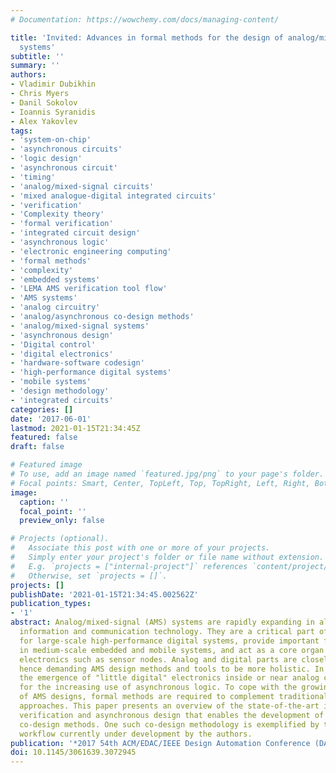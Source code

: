 ```yaml
---
# Documentation: https://wowchemy.com/docs/managing-content/

title: 'Invited: Advances in formal methods for the design of analog/mixed-signal
  systems'
subtitle: ''
summary: ''
authors:
- Vladimir Dubikhin
- Chris Myers
- Danil Sokolov
- Ioannis Syranidis
- Alex Yakovlev
tags:
- 'system-on-chip'
- 'asynchronous circuits'
- 'logic design'
- 'asynchronous circuit'
- 'timing'
- 'analog/mixed-signal circuits'
- 'mixed analogue-digital integrated circuits'
- 'verification'
- 'Complexity theory'
- 'formal verification'
- 'integrated circuit design'
- 'asynchronous logic'
- 'electronic engineering computing'
- 'formal methods'
- 'complexity'
- 'embedded systems'
- 'LEMA AMS verification tool flow'
- 'AMS systems'
- 'analog circuitry'
- 'analog/asynchronous co-design methods'
- 'analog/mixed-signal systems'
- 'asynchronous design'
- 'Digital control'
- 'digital electronics'
- 'hardware-software codesign'
- 'high-performance digital systems'
- 'mobile systems'
- 'design methodology'
- 'integrated circuits'
categories: []
date: '2017-06-01'
lastmod: 2021-01-15T21:34:45Z
featured: false
draft: false

# Featured image
# To use, add an image named `featured.jpg/png` to your page's folder.
# Focal points: Smart, Center, TopLeft, Top, TopRight, Left, Right, BottomLeft, Bottom, BottomRight.
image:
  caption: ''
  focal_point: ''
  preview_only: false

# Projects (optional).
#   Associate this post with one or more of your projects.
#   Simply enter your project's folder or file name without extension.
#   E.g. `projects = ["internal-project"]` references `content/project/deep-learning/index.md`.
#   Otherwise, set `projects = []`.
projects: []
publishDate: '2021-01-15T21:34:45.002562Z'
publication_types:
- '1'
abstract: Analog/mixed-signal (AMS) systems are rapidly expanding in all domains of
  information and communication technology. They are a critical part of the support
  for large-scale high-performance digital systems, provide important functionalities
  in medium-scale embedded and mobile systems, and act as a core organ of autonomous
  electronics such as sensor nodes. Analog and digital parts are closely inter-mixed,
  hence demanding AMS design methods and tools to be more holistic. In particular,
  the emergence of "little digital" electronics inside or near analog circuitry calls
  for the increasing use of asynchronous logic. To cope with the growing complexity
  of AMS designs, formal methods are required to complement traditional simulation
  approaches. This paper presents an overview of the state-of-the-art in AMS formal
  verification and asynchronous design that enables the development of analog/asynchronous
  co-design methods. One such co-design methodology is exemplified by the LEMA-Workcraft
  workflow currently under development by the authors.
publication: '*2017 54th ACM/EDAC/IEEE Design Automation Conference (DAC)*'
doi: 10.1145/3061639.3072945
---
```

